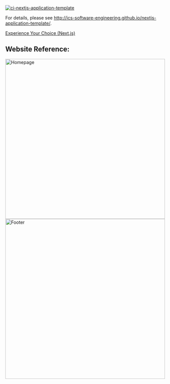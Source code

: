 [![ci-nextjs-application-template](https://github.com/ics-software-engineering/nextjs-application-template/actions/workflows/ci.yml/badge.svg)](https://github.com/ics-software-engineering/nextjs-application-template/actions/workflows/ci.yml)

For details, please see http://ics-software-engineering.github.io/nextjs-application-template/.

[Experience Your Choice (Next.js)](http://courses.ics.hawaii.edu/ics314s25/morea/nextjs-1/experience-your-choice-nextjs.html)

## Website Reference:
<img src="/Screenshot_2025-02-25_at_9.55.07_PM.png" alt="Homepage" width="500">
<img src="/Screenshot_2025-02-25_at_9.55.27_PM.png" alt="Footer" width="500">
